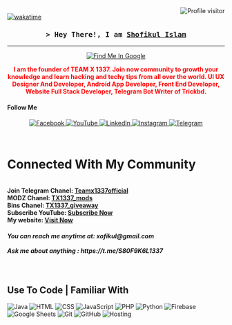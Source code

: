 <!--
<h2 align="center">
  Shofikul Islam 
  <img src="https://media.giphy.com/media/hvRJCLFzcasrR4ia7z/giphy.gif" width="28">
</h2>
-->

<!--
<p align="center">
  <a href="https://github.com/xofikul1337"><img src="https://readme-typing-svg.herokuapp.com/?lines=Self%20Taught%20Programmer;Front%20End%20Developer;1.5%2B%20years%20of%20coding%20experience;Always%20learning%20new%20things&center=true&width=380&height=45"></a>
</p>

 -->

<a href="https://komarev.com/ghpvc/?username=xofikul1337">
  <img align="right" src="https://komarev.com/ghpvc/?username=xofikul1337&label=Visitors&color=0e75b6&style=flat" alt="Profile visitor" />
</a>


[![wakatime](https://wakatime.com/badge/user/eebb3dd8-d9b2-40de-9b88-6fd6cac99dbc.svg)](https://wakatime.com/@eebb3dd8-d9b2-40de-9b88-6fd6cac99dbc)

<!-- Intro  -->
<h3 align="center">
        <samp>&gt; Hey There!, I am
                <b><a target="_blank" href="https://github.com/xofikul1337">Shofikul Islam</a></b>
        </samp>
</h3>


<p align="center"> 

<hr>
<p align="center">
  <a href="https://www.google.com/search?q=team+x+1337+shofikul+islam&oq=te&gs_lcrp=EgZjaHJvbWUqBggDEEUYOzIGCAAQRRg8MgYIARBFGDwyBggCEEUYPDIGCAMQRRg7MgYIBBBFGDsyBggFEEUYOzIGCAYQRRg5Mg0IBxAAGJECGIAEGIoFMhMICBAAGIMBGJECGLEDGIAEGIoFMg0ICRAAGIMBGLEDGIAE0gEIMTIzNWowajSoAgCwAgA&sourceid=chrome-mobile&ie=UTF-8#ip=1">
    <img src="https://img.shields.io/badge/Google%20Me-4285F4?style=for-the-badge&logo=google&logoColor=white" alt="Find Me In Google" />
  </a>
</p>

<p style="text-align:center; color:#FF0000; font-weight:bold;">
  I am the founder of TEAM X 1337. Join now community to growth your knowledge and learn hacking and techy tips from all over the world. UI UX Designer And Developer, Android App Developer, Front End Developer, Website Full Stack Developer, Telegram Bot Writer of Trickbd.
</p>

    
<h4>Follow Me </h4>
<p align="center">
 <a href="https://www.facebook.com/S80F9KU50/" target="blank">
  <img src="https://img.shields.io/badge/Facebook-1877F2?style=for-the-badge&logo=facebook&logoColor=white" alt="Facebook" />
 </a>
 <a href="https://youtube.com/@teamxofficial-1337" target="_blank">
  <img src="https://img.shields.io/badge/YouTube-FF0000?style=for-the-badge&logo=youtube&logoColor=white" alt="YouTube"/>
 </a>
 <a href="https://www.linkedin.com/in/shofikul-islam-76b01322a?originalSubdomain=bd" target="_blank">
  <img src="https://img.shields.io/badge/LinkedIn-0077B5?style=for-the-badge&logo=linkedin&logoColor=white" alt="LinkedIn"/>
 </a>
 <a href="https://www.instagram.com/itz_shofikul_islam/" target="_blank">
  <img src="https://img.shields.io/badge/Instagram-E4405F?style=for-the-badge&logo=instagram&logoColor=white" alt="Instagram" />
 </a> 
 <a href="https://t.me/S80F9K6L1337" target="_blank">
  <img src="https://img.shields.io/badge/Telegram-2CA5E0?style=for-the-badge&logo=telegram&logoColor=white" alt="Telegram"  />
  </a> 
</p>
<br />

<!-- About Section -->
 # Connected With My Community 
 
<b>
<br>
  Join Telegram Chanel: <a href="https://t.me/Teamx1337official">Teamx1337official</a>
  <br>
  MODZ Chanel: <a href="https://t.me/TX1337_mods">TX1337_mods</a>
  <br>
  Bins Chanel: <a href="https://t.me/TX1337_giveaway">TX1337_giveaway</a>
  <br>
  Subscribe YouTube: <a href="https://youtube.com/@teamxofficial-1337">Subscribe Now</a>
  <br>
  My website: <a href="https://teamxstore.com">Visit Now</a>
  </samp>
  </p>
 <h5>You can reach me anytime at: xofikul@gmail.com<br/><br/>
Ask me about anything : https://t.me/S80F9K6L1337
 </h5>

</b>
<br/>

## Use To Code | Familiar With 

![Java](https://img.shields.io/badge/Java-007396?style=for-the-badge&labelColor=black&logo=java&logoColor=007396)
![HTML](https://img.shields.io/badge/HTML5-E34F26?style=for-the-badge&labelColor=black&logo=html5&logoColor=E34F26)
![CSS](https://img.shields.io/badge/CSS3-1572B6?style=for-the-badge&labelColor=black&logo=css3&logoColor=1572B6)
![JavaScript](https://img.shields.io/badge/JavaScript-F7DF1E?style=for-the-badge&labelColor=black&logo=javascript&logoColor=F7DF1E)
![PHP](https://img.shields.io/badge/PHP-777BB4?style=for-the-badge&labelColor=black&logo=php&logoColor=777BB4)
![Python](https://img.shields.io/badge/Python-3776AB?style=for-the-badge&labelColor=black&logo=python&logoColor=3776AB)
![Firebase](https://img.shields.io/badge/Firebase-FFCA28?style=for-the-badge&labelColor=black&logo=firebase&logoColor=FFCA28)
![Google Sheets](https://img.shields.io/badge/Google%20Sheets-34A853?style=for-the-badge&labelColor=black&logo=google%20sheets&logoColor=34A853)
![Git](https://img.shields.io/badge/Git-F05032?style=for-the-badge&labelColor=black&logo=git&logoColor=F05032)
![GitHub](https://img.shields.io/badge/GitHub-181717?style=for-the-badge&labelColor=black&logo=github&logoColor=181717)
![Hosting](https://img.shields.io/badge/Hosting-0078D4?style=for-the-badge&labelColor=black&logo=microsoft%20azure&logoColor=0078D4)

